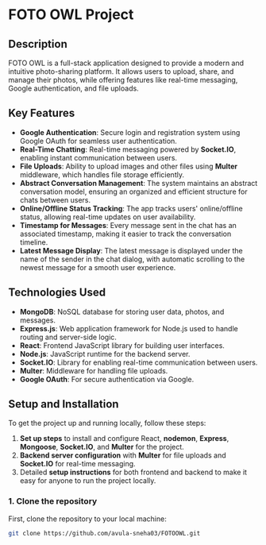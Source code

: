 # FOTO OWL Project

## Description
FOTO OWL is a full-stack application designed to provide a modern and intuitive photo-sharing platform. It allows users to upload, share, and manage their photos, while offering features like real-time messaging, Google authentication, and file uploads.

## Key Features
- **Google Authentication**: Secure login and registration system using Google OAuth for seamless user authentication.
- **Real-Time Chatting**: Real-time messaging powered by **Socket.IO**, enabling instant communication between users.
- **File Uploads**: Ability to upload images and other files using **Multer** middleware, which handles file storage efficiently.
- **Abstract Conversation Management**: The system maintains an abstract conversation model, ensuring an organized and efficient structure for chats between users.
- **Online/Offline Status Tracking**: The app tracks users' online/offline status, allowing real-time updates on user availability.
- **Timestamp for Messages**: Every message sent in the chat has an associated timestamp, making it easier to track the conversation timeline.
- **Latest Message Display**: The latest message is displayed under the name of the sender in the chat dialog, with automatic scrolling to the newest message for a smooth user experience.

## Technologies Used
- **MongoDB**: NoSQL database for storing user data, photos, and messages.
- **Express.js**: Web application framework for Node.js used to handle routing and server-side logic.
- **React**: Frontend JavaScript library for building user interfaces.
- **Node.js**: JavaScript runtime for the backend server.
- **Socket.IO**: Library for enabling real-time communication between users.
- **Multer**: Middleware for handling file uploads.
- **Google OAuth**: For secure authentication via Google.

## Setup and Installation

To get the project up and running locally, follow these steps:

1. **Set up steps** to install and configure React, **nodemon**, **Express**, **Mongoose**, **Socket.IO**, and **Multer** for the project.
2. **Backend server configuration** with **Multer** for file uploads and **Socket.IO** for real-time messaging.
3. Detailed **setup instructions** for both frontend and backend to make it easy for anyone to run the project locally.


### 1. Clone the repository
First, clone the repository to your local machine:
```bash
git clone https://github.com/avula-sneha03/FOTOOWL.git
